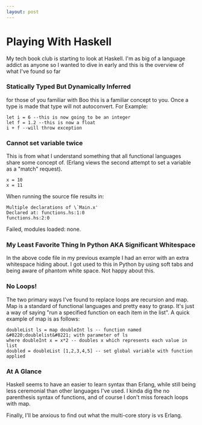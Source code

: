 ```yaml
---
layout: post
---
```

<h1>Playing With Haskell</h1>
My tech book club is starting to look at Haskell. I'm as big of a language addict as anyone so I wanted to dive in early and this is the overview of what I've found so far

### Statically Typed But Dynamically Inferred

for those of you familiar with Boo this is a familiar concept to you. Once a type is made that type will not autoconvert. For Example:

    let i = 6 --this is now going to be an integer 
    let f = 1.2 --this is now a float 
    i + f --will throw exception 

### Cannot set variable twice

This is from what I understand something that all functional languages share some concept of. (Erlang views the second attempt to set a variable as a "match" request).

    x = 10
    x = 11

When running the source file results in: 

    Multiple declarations of \`Main.x'
    Declared at: functions.hs:1:0
    functions.hs:2:0 

Failed, modules loaded: none. 

### My Least Favorite Thing In Python AKA Significant Whitespace

In the above code file in my previous example I had an error with an extra whitespace hiding about. I got used to this in Python by using soft tabs and being aware of phantom white space. Not happy about this. 

### No Loops!

The two primary ways I've found to replace loops are recursion and map. Map is a standard of functional languages and pretty easy to grasp. It's just a way of saying "run a specified function on each item in the list". A quick example of map is as follows:

    doubleList ls = map doubleInt ls -- function named &#8220;doublelist&#8221; with parameter of ls  
    where doubleInt x = x*2 -- doubles x which represents each value in list
    doubled = doubleList [1,2,3,4,5] -- set global variable with function applied

### At A Glance

Haskell seems to have an easier to learn syntax than Erlang, while still being less ceremonial than other languages I've used. I kinda dig the no parenthesis syntax of functions, and of course I don't miss foreach loops with map.
  
Finally, I'll be anxious to find out what the multi-core story is vs Erlang.
